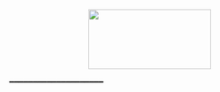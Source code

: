 ###


<p align="center"><a href="https://dashboard.heroku.com/new?template=https://github.com/DAXXSIR/IDCHAT"> <img src="https://img.shields.io/badge/Deploy%20On%20Heroku-dark?style=for-the-badge&logo=heroku" width="220" height="108.45"/></a></p>

  ━━━━━━━━━━━━━━━━━━━━
